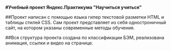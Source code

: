 **#Учебный проект Яндекс.Практикума "Научиться учиться"**


##Проект написан с помощью языка гипер текстовой разметки HTML и таблицы стилей CSS. Сам проект представляет из себя одностроничный сайт, на котором указаны современные методы обучения.


##Вся структура проекта создана по классификации БЭМ, реализована анимация, ссылки и видео на странице.
